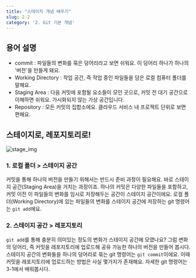 ```yaml
---
title: "스테이지 개념 배우기"
slug: 2-2
category: '2. Git 기본 개념'
---
```


## 용어 설명

- commit : 파일들의 변화를 묶은 덩어리라고 보면 쉬워요. 이 덩어리 하나가 하나의 '버전'을 만들게 돼요.
- Working Directory : 작업 공간, 즉 작업 중인 파일들을 담은 로컬 컴퓨터 폴더를 말해요.
- Staging Area : 다음 커밋에 포함될 요소들이 모인 곳으로, 커밋 전 대기 공간으로 이해하면 쉬워요. 가시화되지 않는 가상 공간입니다.
- Repository : 모든 커밋의 집합소에요. 클라우드 서비스 내 프로젝트 단위로 보면 편해요.

## 스테이지로, 레포지토리로!

![stage_img](/git/stage_img_cosadama.png)

### 1. 로컬 폴더 > 스테이지 공간

커밋을 통해 하나의 버전을 만들기 위해서는 반드시 준비 과정이 필요해요. 바로 스테이지 공간(Staging Area)을 거치는 과정이죠. 하나의 커밋은 다양한 파일들을 포함하고, 커밋 이전 이 파일들의 변화를 임시로 저장해두는 공간이 스테이지 공간이에요. 로컬 폴더(Working Directory)에 있는 파일들의 변화를 스테이지 공간에 저장하는 git 명령어는 `git add`에요.

### 2. 스테이지 공간 > 레포지토리

`git add`를 통해 충분히 의미있는 정도의 변화가 스테이지 공간에 모였나요? 그럼 변화의 덩어리, 즉 커밋을 레포지토리에 업로드해 공유 가능한 하나의 버전을 만들어 봅시다. 스테이지 공간의 변화들을 하나의 덩어리로 묶는 git 명령어는 `git commit`이에요. 이때 커밋을 레포지토리에 업로드하는 방법은 사실 몇가지가 존재해요. 자세한 git 명령어는 3-1에서 배워봅시다.
